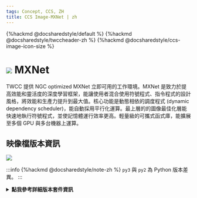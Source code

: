 ```yaml
---
tags: Concept, CCS, ZH
title: CCS Image-MXNet | zh
---
```


{%hackmd @docsharedstyle/default %}
{%hackmd @docsharedstyle/twccheader-zh %}
{%hackmd @docsharedstyle/ccs-image-icon-size %}

# <img class="ccsimgicon" src="https://cos.twcc.ai/SYS-MANUAL/uploads/upload_3022d6e6790c870e499eac8e2c77d53c.png"> MXNet

TWCC 提供 NGC optimized MXNet 立即可用的工作環境。MXNet 是致力於提高效能和靈活度的深度學習框架，能讓使用者混合使用符號程式、指令程式的設計風格，將效能和生產力提升到最大值。核心功能是動態相依的調度程式 (dynamic dependency scheduler)，能自動採用平行化運算。最上層的的圖像最佳化層能快速地執行符號程式，並使記憶體運行效率更高。輕量級的可攜式函式庫，能擴展至多個 GPU 與多台機器上運算。

## <i class="fa fa-sticky-note" aria-hidden="true"></i> <span class="ccsimglist">映像檔版本資訊</span>

![](https://cos.twcc.ai/SYS-MANUAL/uploads/upload_68c18740ebc0a09eb817dd10aa57be17.png)



:::info
{%hackmd @docsharedstyle/note-zh %}
`py3` 與 `py2` 為 Python 版本差異。
:::

<details class="docspoiler">

<summary><b>點我參考詳細版本套件資訊</b></summary>

- [mxnet-20.11-py3:latest](https://docs.nvidia.com/deeplearning/frameworks/mxnet-release-notes/rel_20-11.html#rel_20-11)
- [mxnet-20.08-py3:latest](https://docs.nvidia.com/deeplearning/frameworks/mxnet-release-notes/rel_20-08.html#rel_20-08)
- [mxnet-20.06-py3:latest](https://docs.nvidia.com/deeplearning/frameworks/mxnet-release-notes/rel_20-06.html#rel_20-06)
- [mxnet-20.02-py3:latest](https://docs.nvidia.com/deeplearning/frameworks/mxnet-release-notes/rel_20-02.html#rel_20-02)
- [mxnet-19.11-py3:latest](https://docs.nvidia.com/deeplearning/frameworks/mxnet-release-notes/rel_19-11.html#rel_19-11)
- [mxnet-19.08-py3:latest](https://docs.nvidia.com/deeplearning/frameworks/mxnet-release-notes/rel_19-08.html#rel_19-08)
- [mxnet-19.02-py3-v1:latest](https://docs.nvidia.com/deeplearning/frameworks/mxnet-release-notes/rel_19-02.html#rel_19-02)
- [mxnet-18.12-py3-v1:latest](https://docs.nvidia.com/deeplearning/frameworks/mxnet-release-notes/rel_18.12.html#rel_18.12)
- [mxnet-18.10-py3-v1:latest](https://docs.nvidia.com/deeplearning/frameworks/mxnet-release-notes/rel_18.10.html#rel_18.10)
- [mxnet-18.08-py3-v1:latest](https://docs.nvidia.com/deeplearning/frameworks/mxnet-release-notes/rel_18.08.html#rel_18.08)
- [mxnet-18.08-py2-v1:latest](https://docs.nvidia.com/deeplearning/frameworks/mxnet-release-notes/rel_18.08.html#rel_18.08)

</details>
